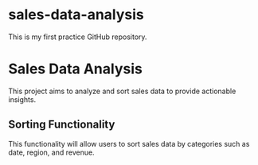 # sales-data-analysis
This is my first practice GitHub repository.

# Sales Data Analysis
This project aims to analyze and sort sales data to provide actionable insights.

## Sorting Functionality
This functionality will allow users to sort sales data by categories such as date, region, and revenue.
